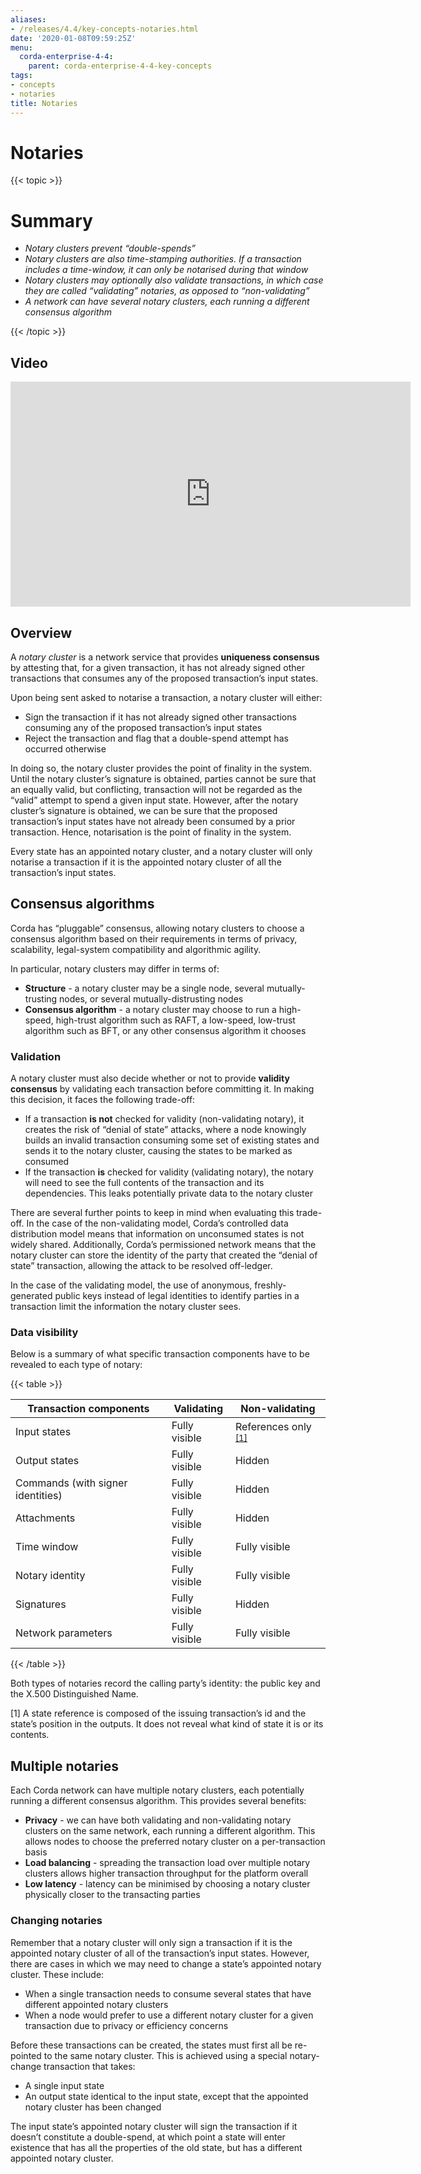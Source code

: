 ```yaml
---
aliases:
- /releases/4.4/key-concepts-notaries.html
date: '2020-01-08T09:59:25Z'
menu:
  corda-enterprise-4-4:
    parent: corda-enterprise-4-4-key-concepts
tags:
- concepts
- notaries
title: Notaries
---
```



# Notaries


{{< topic >}}

# Summary


* *Notary clusters prevent “double-spends”*
* *Notary clusters are also time-stamping authorities. If a transaction includes a time-window, it can only be notarised during that window*
* *Notary clusters may optionally also validate transactions, in which case they are called “validating” notaries, as opposed to “non-validating”*
* *A network can have several notary clusters, each running a different consensus algorithm*


{{< /topic >}}

## Video

<iframe src="https://player.vimeo.com/video/214138458" width="640" height="360" frameborder="0" webkitallowfullscreen="true" mozallowfullscreen="true" allowfullscreen="true"></iframe>


<p></p>


## Overview

A *notary cluster* is a network service that provides **uniqueness consensus** by attesting that, for a given
transaction, it has not already signed other transactions that consumes any of the proposed transaction’s input states.

Upon being sent asked to notarise a transaction, a notary cluster will either:


* Sign the transaction if it has not already signed other transactions consuming any of the proposed transaction’s
input states
* Reject the transaction and flag that a double-spend attempt has occurred otherwise

In doing so, the notary cluster provides the point of finality in the system. Until the notary cluster’s signature is
obtained, parties cannot be sure that an equally valid, but conflicting, transaction will not be regarded as the
“valid” attempt to spend a given input state. However, after the notary cluster’s signature is obtained, we can be sure
that the proposed transaction’s input states have not already been consumed by a prior transaction. Hence, notarisation
is the point of finality in the system.

Every state has an appointed notary cluster, and a notary cluster will only notarise a transaction if it is the
appointed notary cluster of all the transaction’s input states.


## Consensus algorithms

Corda has “pluggable” consensus, allowing notary clusters to choose a consensus algorithm based on their requirements in
terms of privacy, scalability, legal-system compatibility and algorithmic agility.

In particular, notary clusters may differ in terms of:


* **Structure** - a notary cluster may be a single node, several mutually-trusting nodes, or several
mutually-distrusting nodes
* **Consensus algorithm** - a notary cluster may choose to run a high-speed, high-trust algorithm such as RAFT, a
low-speed, low-trust algorithm such as BFT, or any other consensus algorithm it chooses



### Validation

A notary cluster must also decide whether or not to provide **validity consensus** by validating each transaction
before committing it. In making this decision, it faces the following trade-off:


* If a transaction **is not** checked for validity (non-validating notary), it creates the risk of “denial of state” attacks, where a node
knowingly builds an invalid transaction consuming some set of existing states and sends it to the
notary cluster, causing the states to be marked as consumed
* If the transaction **is** checked for validity (validating notary), the notary will need to see the full contents of the transaction and
its dependencies. This leaks potentially private data to the notary cluster

There are several further points to keep in mind when evaluating this trade-off. In the case of the non-validating
model, Corda’s controlled data distribution model means that information on unconsumed states is not widely shared.
Additionally, Corda’s permissioned network means that the notary cluster can store the identity of the party that
created the “denial of state” transaction, allowing the attack to be resolved off-ledger.

In the case of the validating model, the use of anonymous, freshly-generated public keys instead of legal identities to
identify parties in a transaction limit the information the notary cluster sees.


### Data visibility

Below is a summary of what specific transaction components have to be revealed to each type of notary:


{{< table >}}

|Transaction components|Validating|Non-validating|
|-----------------------------------|---------------|-----------------------|
|Input states|Fully visible|References only <sup>[\[1\]](#key-concepts-notaries-id1)|
|Output states|Fully visible|Hidden|
|Commands (with signer identities)|Fully visible|Hidden|
|Attachments|Fully visible|Hidden|
|Time window|Fully visible|Fully visible|
|Notary identity|Fully visible|Fully visible|
|Signatures|Fully visible|Hidden|
|Network parameters|Fully visible|Fully visible|

{{< /table >}}

Both types of notaries record the calling party’s identity: the public key and the X.500 Distinguished Name.



<a name="key-concepts-notaries-id1"></a>

\[1\] 
A state reference is composed of the issuing transaction’s id and the state’s position in the outputs. It does not
reveal what kind of state it is or its contents.



## Multiple notaries

Each Corda network can have multiple notary clusters, each potentially running a different consensus algorithm. This
provides several benefits:


* **Privacy** - we can have both validating and non-validating notary clusters on the same network, each running a
different algorithm. This allows nodes to choose the preferred notary cluster on a per-transaction basis
* **Load balancing** - spreading the transaction load over multiple notary clusters allows higher transaction
throughput for the platform overall
* **Low latency** - latency can be minimised by choosing a notary cluster physically closer to the transacting parties


### Changing notaries

Remember that a notary cluster will only sign a transaction if it is the appointed notary cluster of all of the
transaction’s input states. However, there are cases in which we may need to change a state’s appointed notary cluster.
These include:


* When a single transaction needs to consume several states that have different appointed notary clusters
* When a node would prefer to use a different notary cluster for a given transaction due to privacy or efficiency
concerns

Before these transactions can be created, the states must first all be re-pointed to the same notary cluster. This is
achieved using a special notary-change transaction that takes:


* A single input state
* An output state identical to the input state, except that the appointed notary cluster has been changed

The input state’s appointed notary cluster will sign the transaction if it doesn’t constitute a double-spend, at which
point a state will enter existence that has all the properties of the old state, but has a different appointed notary
cluster.

